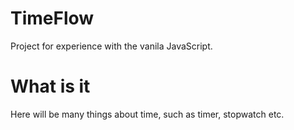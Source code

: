 # TimeFlow
Project for experience with the vanila JavaScript.

# What is it
Here will be many things about time, such as timer, stopwatch etc.
